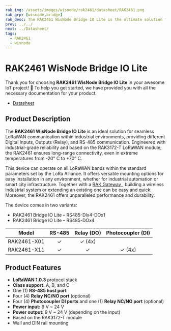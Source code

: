 ```yaml
---
rak_img: /assets/images/wisnode/rak2461/datasheet/RAK2461.png
rak_grp: [wisnode,bridge]
rak_desc: The RAK2461 WisNode Bridge IO Lite is the ultimate solution for seamless LoRaWAN communication in industrial environments. It has industrial-grade reliability and is based on the RAK3172-T LoRaWAN module, ensuring long-range connectivity even in harsh temperature conditions.
prev: ../../
next: ../Datasheet/
tags:
  - RAK2461
  - wisnode
---
```


# RAK2461 WisNode Bridge IO Lite

Thank you for choosing **RAK2461 WisNode Bridge IO Lite** in your awesome IoT project! 🎉 To help you get started, we have provided you with all the necessary documentation for your product.


* <a href="../Datasheet/" target="_blank">Datasheet</a>




## Product Description

The **RAK2461 WisNode Bridge IO Lite** is an ideal solution for seamless LoRaWAN communication within industrial environments, providing different Digital Inputs, Outputs (Relay), and RS-485 communication. Engineered with industrial-grade reliability and based on the RAK3172-T LoRaWAN module, the RAK2461 ensures long-range connectivity, even in extreme temperatures from -20°&nbsp;C to +70°&nbsp;C.

This device can operate on all LoRaWAN bands within the standard parameters set by the LoRa Alliance. It offers versatile mounting options for easy installation in any environment, whether for industrial automation or smart city infrastructure. Together with a <a href="https://docs.rakwireless.com/Product-Categories/WisGate/" target="_blank"> RAK Gateway </a>, building a wireless industrial system or extending an existing one can be easy and quick. Moreover, the RAK2461 offers unparalleled performance and durability.

The device comes in two variants:

- RAK2461 Bridge IO Lite – RS485-DIx4-DOx1
- RAK2461 Bridge IO Lite – RS485-DOx4

| Model       | RS-485 | Relay (DO) | Photocoupler (DI) |
| ----------- | :----: | :--------: | :---------------: |
| RAK2461-X01 | ✓      | ✓ (4x)     |                   |
| RAK2461-X11 | ✓      | ✓          | ✓ (4x)            |



## Product Features

- **LoRaWAN 1.0.3** protocol stack
- **Class support:** A, B, and C
- One (1) **RS-485 host port**
- Four (4) **Relay NC/NO port** (optional)
- Four (4) **Photocoupler DI ports** and one (1) **Relay NC/NO port** (optional)
- **Power input:** 9&nbsp;V ~ 24&nbsp;V
- **Power output:** 9&nbsp;V ~ 24&nbsp;V (depending on the input)
- Based on the RAK3172-T module
- Wall and DIN rail mounting
